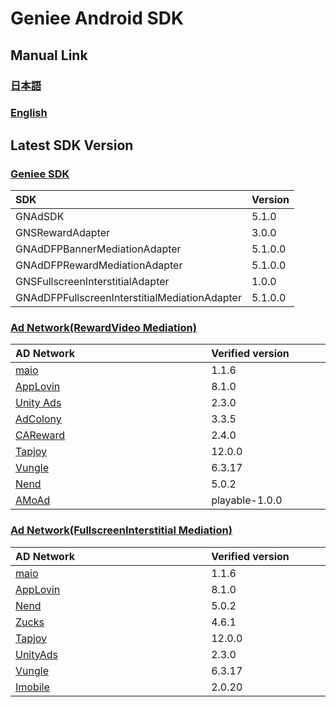 # Geniee Android SDK

## Manual Link

### [日本語](SDK-Manual-ja.md)

### [English](SDK-Manual-en.md)

## Latest SDK Version
### [Geniee SDK](https://github.com/geniee-ssp/Geniee-Android-SDK/wiki/Install-Android-SDK)

|SDK| Version |
|:--|:--|
|GNAdSDK| 5.1.0 |
|GNSRewardAdapter |3.0.0|
|GNAdDFPBannerMediationAdapter|5.1.0.0|
|GNAdDFPRewardMediationAdapter|5.1.0.0|
|GNSFullscreenInterstitialAdapter |1.0.0|
|GNAdDFPFullscreenInterstitialMediationAdapter|5.1.0.0|

### [Ad Network(RewardVideo Mediation)](https://github.com/geniee-ssp/Geniee-Android-SDK/wiki/RewardVideo-Ads-Integration-For-Android)

| AD Network　　　　　　　　　　　　　 | Verified version　　　　|
|:-----------|:------------|
| [maio](https://github.com/geniee-ssp/Geniee-Android-SDK/wiki/RewardVideo-Ads-Integration-ADNW-Maio-For-Android) | 1.1.6 |
| [AppLovin](https://github.com/geniee-ssp/Geniee-Android-SDK/wiki/RewardVideo-Ads-Integration-ADNW-Applovin-For-Android) | 8.1.0 | 
| [Unity Ads](https://github.com/geniee-ssp/Geniee-Android-SDK/wiki/RewardVideo-Ads-Integration-ADNW-UnityAds-For-Android) | 2.3.0 | 
| [AdColony](https://github.com/geniee-ssp/Geniee-Android-SDK/wiki/RewardVideo-Ads-Integration-ADNW-AdColony-For-Android) | 3.3.5 | 
| [CAReward](https://github.com/geniee-ssp/Geniee-Android-SDK/wiki/RewardVideo-Ads-Integration-ADNW-CAReward-For-Android) | 2.4.0 | 
| [Tapjoy](https://github.com/geniee-ssp/Geniee-Android-SDK/wiki/RewardVideo-Ads-Integration-ADNW-Tapjoy-For-Android) | 12.0.0 | 
| [Vungle](https://github.com/geniee-ssp/Geniee-Android-SDK/wiki/RewardVideo-Ads-Integration-ADNW-Vungle-For-Android) | 6.3.17 | 
| [Nend](https://github.com/geniee-ssp/Geniee-Android-SDK/wiki/RewardVideo-Ads-Integration-ADNW-Nend-For-Android) | 5.0.2 | 
| [AMoAd](https://github.com/geniee-ssp/Geniee-Android-SDK/wiki/RewardVideo-Ads-Integration-ADNW-Amoad-For-Android) | playable-1.0.0 | 

### [Ad Network(FullscreenInterstitial Mediation)](https://github.com/geniee-ssp/Geniee-Android-SDK/wiki/FullscreenInterstitial-Ads-Integration-For-Android)

| AD Network　　　　　　　　　　　　　 | Verified version　　　　|
|:-----------|:------------|
| [maio](https://github.com/geniee-ssp/Geniee-Android-SDK/wiki/FullscreenInterstitial-Ads-Integration-ADNW-Maio-For-Android) | 1.1.6 |
| [AppLovin](https://github.com/geniee-ssp/Geniee-Android-SDK/wiki/FullscreenInterstitial-Ads-Integration-ADNW-Applovin-For-Android) | 8.1.0 | 
| [Nend](https://github.com/geniee-ssp/Geniee-Android-SDK/wiki/FullscreenInterstitial-Ads-Integration-ADNW-Nend-For-Android) | 5.0.2 | 
| [Zucks](https://github.com/geniee-ssp/Geniee-Android-SDK/wiki/FullscreenInterstitial-Ads-Integration-ADNW-Zucks-For-Android) | 4.6.1 |  
| [Tapjoy](https://github.com/geniee-ssp/Geniee-Android-SDK/wiki/FullscreenInterstitial-Ads-Integration-ADNW-Tapjoy-For-Android) | 12.0.0 |
| [UnityAds](https://github.com/geniee-ssp/Geniee-Android-SDK/wiki/FullscreenInterstitial-Ads-Integration-ADNW-UnityAds-For-Android) | 2.3.0 |
| [Vungle](https://github.com/geniee-ssp/Geniee-Android-SDK/wiki/FullscreenInterstitial-Ads-Integration-ADNW-Vungle-For-Android) | 6.3.17 |
| [Imobile](https://github.com/geniee-ssp/Geniee-Android-SDK/wiki/FullscreenInterstitial-Ads-Integration-ADNW-Imobile-For-Android) | 2.0.20 |
